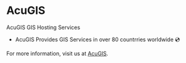 # AcuGIS

AcuGIS GIS Hosting Services

- AcuGIS Provides GIS Services in over 80 countrries worldwide 💿

For more information, visit us at [AcuGIS](https://www.acugis.com).


